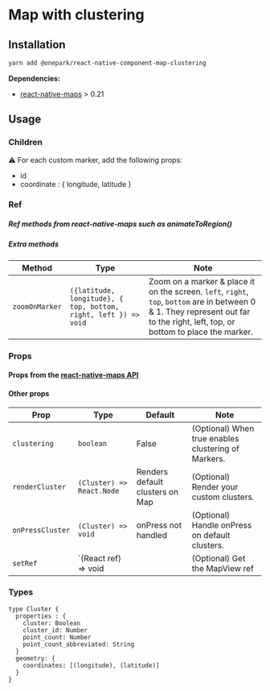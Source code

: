 # Map with clustering

## Installation

```bash
yarn add @onepark/react-native-component-map-clustering
```

**Dependencies:**

* [react-native-maps](https://github.com/react-community/react-native-maps) > 0.21

## Usage

### Children

⚠ For each custom marker, add the following props:

* id
* coordinate : { longitude, latitude }

### Ref

##### Ref methods from react-native-maps such as animateToRegion()

##### Extra methods

| Method           | Type                                                               |  Note                                     |
| ---------------- | ------------------------------------------------------------------ | ----------------------------------------- |
| `zoomOnMarker`   | `({latitude, longitude}, { top, bottom, right, left }) => void`    | Zoom on a marker & place it on the screen. `left`, `right`, `top`, `bottom` are in between 0 & 1. They represent out far to the right, left, top, or bottom to place the marker.  |


### Props

#### Props from the [react-native-maps API](https://github.com/react-community/react-native-maps/blob/master/docs/mapview.md)

#### Other props

| Prop             | Type                      | Default                         | Note                                                |
| ---------------- | ------------------------- | ------------------------------- | --------------------------------------------------- |
| `clustering`     | `boolean`                 | False                           | (Optional) When true enables clustering of Markers. |
| `renderCluster`  | `(Cluster) => React.Node` | Renders default clusters on Map | (Optional) Render your custom clusters.             |
| `onPressCluster` | `(Cluster) => void`       | onPress not handled             | (Optional) Handle onPress on default clusters.      |
| `setRef`         | `(React ref) => void      |                                 | (Optional) Get the MapView ref                      |

### Types

```
type Cluster {
  properties : {
    cluster: Boolean
    cluster_id: Number
    point_count: Number
    point_count_abbreviated: String
  }
  geometry: {
    coordinates: [(longitude), (latitude)]
  }
}
```
